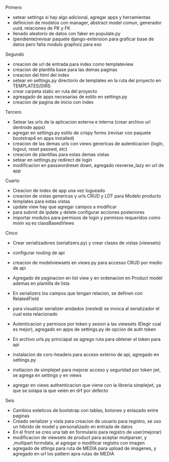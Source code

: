Primero
 - setear settings si hay algo adicional, agregar apps y herramientas
 - definicion de modelos con manager, abstract model comun, generador uuid, relaciones de PK y FK
 - llenado aleatorio de datos con faker en populate.py
 - (pendiente)revisar paquete django-extension para graficar base de datos pero falta modulo graphviz para eso

Segundo
 - creacion de url de entrada para index como templateview
 - creacion de plantilla base para las demas paginas
 - creacion del html del index
 - setear en settings.py directorio de templates en la ruta del proyecto en TEMPLATES/DIRS
 - crear carpeta static en ruta del proyecto 
 - agreagado de apps necesarias de estilo en settings.py
 - creacion de pagina de inicio con index
  
Tercero
 - Setear las urls de la aplicacion externa e interna (crear archivo url dentrode apps)
 - agregar en settings.py estilo de crispy forms (revisar con paquete bootstrap4 en apps installed)
 - creacion de las demas urls con views genericas de autenticacion (login, logout, reset passwd, etc)
 - creacion de plantillas para estas demas vistas
 - setear en settings.py redirect de login
 - modificacion en passwordreset down, agregado resverse_lazy en url de app
 
Cuarto
 - Creacion de index de app una vez logueado
 - creacion de vistas genericas y urls CRUD y LDT para Modelo producto
 - templates para estas vistas
 - update view hay que agregar campos a modificar
 - para submit de ipdate y delete configurar acciones posteriores
 - importar modulos para permisos de login  y permisos requeridos como mixin xq es classBasedViews

Cinco
 - Crear serializadores (serializers.py) y crear clases de vistas (viewsets)
 - configurar routing de api
 - creacion de modelviewsets en views.py para accesso CRUD por medio de api
 - Agregado de paginacion en list view y en ordenacion en Product model ademas en plantilla de lista
 - En serializers los campos que tengan relacion, se definen con RelatedField
 - para visualizar serializer anidados (nested) se invoca al serializador el cual esta relacionado
 - Autenticacion y permisos por token y sesion a las viewsets (Elegir cual es mejor), agregado en apps de settings.py de opcion de auth token
 - En archivo urls.py princiapal se agrego ruta para obtener el token para api
 
 - instalacion de cors-headers para acceso externo de api, agregado en settings.py
 - instlacion de simplejwt para mejorar acceso y seguridad por token jwt, se agrega en settings y en views
 - agregar en views authenticacion que viene con la libreria simplejwt, ya que se solapa la que veien en drf por defecto

Seis
- Cambios esteticos de bootstrap con tablas, botones y enlazado entre paginas
- Creado serializer y vista para creacion de usuario para registro, se uso un hibrido de model y personalizado en entrada de datos 
- En el front se creo una tab en formulario para registro de user(mejorar)
- modificacion de viewsets de product para aceptar mutiparser, y ,multipart  formdata, al agregar o modificar registro con imagen 
- agregado de sttings para ruta de MEDIA para upload de imagenes, y agregado en url los pattern  apra rutas de MEDIA
